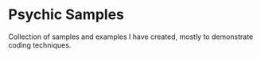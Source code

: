 # Psychic Samples

Collection of samples and examples I have created, mostly to demonstrate coding techniques.
